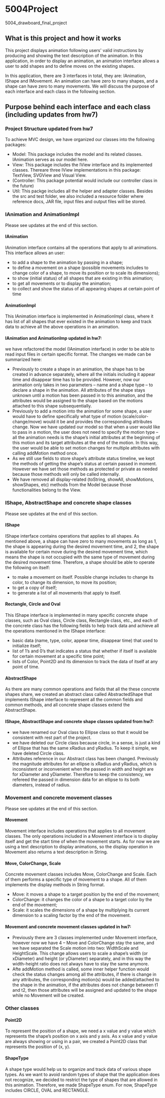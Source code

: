 # 5004Project
5004_drawboard_final_project


## What is this project and how it works

This project displays animation following users' valid instructions by producing and showing the text description of the animation. In this application, in order to display an animation, an animation interface allows a user to add shapes and to define moves on the existing shapes.

In this application, there are 3 interfaces in total, they are: IAnimation, IShape and IMovement. An animation can have zero to many shapes, and a shape can have zero to many movements. We will discuss the purpose of each interface and each class in the following section.


## Purpose behind each interface and each class (including updates from hw7)

### Project Structure updated from hw7
To achieve MVC design, we have organized our classes into the following packages:
-	Model: This package includes the model and its related classes. IAnimation serves as our model here.
-	View: This package includes the IView interface and its implemented classes. Thereare three IView implementations in this package: TextView, SVGView and Visual View. 
-	(Controller: This package potential would include our controller class in the future)
-	Util: This packge includes all the helper and adapter classes. 
Besides the src and test folder, we also included a resource folder where reference docs, JAR file, input files and output files will be stored. 


### IAnimation and AnimationImpl 
Please see updates at the end of this section.

#### IAnimation 
IAnimation interface contains all the operations that apply to all animations. This interface allows an user:
-	to add a shape to the animation by passing in a shape; 
-	to define a movement on a shape (possible movements includes to change color of a shape, to move its position or to scale its dimensions); 
-	to show (initial status) of all shapes that are existing in this animation;
-	to get all movements or to display the animation;
-	to collect and show the status of all appearing shapes at certain point of time

#### AnimationImpl
This IAnimation interface is implemented in AnimationImpl class, where it has list of all shapes that ever existed in the animation to keep and track data to achieve all the above operations in an animation. 

#### IAnimation and AnimationImp updated in hw7:
we have refactored the model (IAnimation interface) in order to be able to read input files in certain specific format. The changes we made can be summarized here:
-	Previously to create a shape in an animation, the shape has to be created in advance separately, where all the initials including it appear time and disappear time has to be provided. However, now our animation only takes in two parameters – name and a shape type – to declare a shape in the animation. All attributes of the shape stays unknown until a motion has been passed in to this animation, and the attributes would be assigned to the shape based on the motions attached to this shape subsequentially.  
-	Previously to add a motion into the animation for some shape, a user would have to define specifically what type of motion (scale/color-change/move) would it be and provides the corresponding attributes change. Now we have updated our model so that when a user would like to pass in a motion, the user does not need to specify the motion type – all the animation needs is the shape’s initial attributes at the beginning of this motion and its target attributes at the end of the motion. In this way, the user would be able to set motion changes for multiple attributes with calling addMotion method once.
-	As we still use fields to store shape’s attribute status timeline, we kept the methods of getting the shape’s status at certain passed in moment. However we have set those methods as protected or private as needed because those methods will only be called internally. 
-	We have removed all display-related (toString, showAll, showMotions, showShapes, etc) methods from the Model because those functionalities belong to the View. 


### IShape, AbstractShape and concrete shape classes
Please see updates at the end of this section.

#### IShape
IShape interface contains operations that applies to all shapes. As mentioned above, a shape can have zero to many movements as long as 1, the shape is appearing during the desired movement time, and 2, the shape is available for certain move during the desired movement time, which means the shape is not occupied with the same type of movement during the desired movement time. Therefore, a shape should be able to operate the following on itself:
-	to make a movement on itself. Possible change includes to change its color, to change its dimension, to move its position;
-	to get a copy of itself;
-	to generate a list of all movements that apply to itself.

#### Rectangle, Circle and Oval
This IShape interface is implemented in many specific concrete shape classes, such as Oval class, Circle class, Rectangle class, etc., and each of the concrete class has the following fields to help track data and achieve all the operations mentioned in the IShape interface:
-	basic data (name, type, color, appear time, disappear time) that used to initialize itself;
-	list of 1’s and 0’s that indicates a status that whether if itself is available for certain movement at a specific time point;
-	lists of Color, Point2D and its dimension to track the data of itself at any point of time.

#### AbstractShape
As there are many common operations and fields that all the these concrete shapes share, we created an abstract class called AbstractedShape that implements IShape interface to represent all the common fields and common methods, and all concrete shape classes extend the AbstractShape.

#### IShape, AbstractShape and concrete shape classes updated from hw7:
- we have renamed our Oval class to Ellipse class so that it would be consistent with rest part of the project. 
-	we have deleted our Circle class because circle, in a sense, is just a kind of Ellipse that has the same xRadius and yRadius. To keep it simple, we have deleted Circle class.
-	Attributes reference in our Abstract class has been changed. Previously the magnitude attributes for an ellipse is xRadius and yRadius, which is inconsistent or inconvenient when the passed in width and height are for xDiameter and yDiameter. Therefore to keep the consistency, we refereed the passed in dimension data for an ellipse to its both diameters, instead of radius. 


### Movement and concrete movement classes
Please see updates at the end of this section.

#### Movement
Movement interface includes operations that applies to all movement classes. The only operations included in a Movement interface is to display itself and get the start time of when the movement starts. As for now we are using a text description to display animations, so the display operation in Movement also returns a text description in String. 

#### Move, ColorChange, Scale
Concrete movement classes includes Move, ColorChange and Scale. Each of them performs a specific type of movement to a shape. All of them implements the display methods in String format. 
-	Move: it moves a shape to a target position by the end of the movement;
-	ColorChange: it changes the color of a shape to a target color by the end of the movement;
-	Scale: it scales the dimensions of a shape by multiplying its current dimension to a scaling factor by the end of the movement.

#### Movement and concrete movement classes updated in hw7:
-	Previously there are 3 classes implemented under Movement interface, however now we have 4 – Move and ColorChange stay the same, and we have separated the Scale motion into two: WidthScale and HeightScale. This change allows users to scale a shape’s width (or xDiameter) and height (or yDiameter) separately, and in this way the width-height ratio does not always have to stay the same anymore.  
-	Afte addMotion method is called, some inner helper function would check the status changes among all the attributes, if there is change in any attributes, the corresponding motion(s) would be added/attached to the shape in the animation, if the attributes does not change between t1 and t2, then those attributes will be assigned and updated to the shape while no Movement will be created. 


### Other classes

#### Point2D
To represent the position of a shape, we need a x value and y value which represents the shape’s position on x axis and y axis. As x value and y value are always showing or using in a pair, we created a Point2D class that represents the position of (x, y). 

#### ShapeType
A shape type would help us to organize and track data of various shape types. As we want to avoid random types of shape that the application does not recognize, we decided to restrict the type of shapes that are allowed in this animation. Therefore, we made ShapeType enum. For now, ShapeType includes CIRCLE, OVAL and RECTANGLE.
